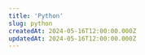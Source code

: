 ```yaml
---
title: 'Python'
slug: python
createdAt: 2024-05-16T12:00:00.000Z
updatedAt: 2024-05-16T12:00:00.000Z
---
```

